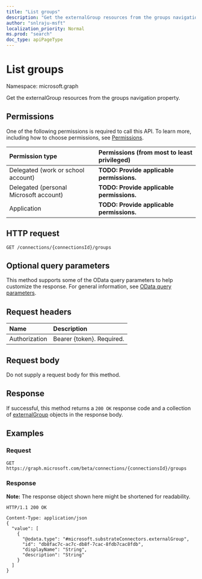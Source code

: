 ```yaml
---
title: "List groups"
description: "Get the externalGroup resources from the groups navigation property."
author: "snlraju-msft"
localization_priority: Normal
ms.prod: "search"
doc_type: apiPageType
---
```


# List groups

Namespace: microsoft.graph

Get the externalGroup resources from the groups navigation property.

## Permissions

One of the following permissions is required to call this API. To learn more, including how to choose permissions, see [Permissions](/graph/permissions-reference).

|Permission type|Permissions (from most to least privileged)|
|:---|:---|
|Delegated (work or school account)|**TODO: Provide applicable permissions.**|
|Delegated (personal Microsoft account)|**TODO: Provide applicable permissions.**|
|Application|**TODO: Provide applicable permissions.**|

## HTTP request

<!-- {
  "blockType": "ignored"
}
-->

``` http
GET /connections/{connectionsId}/groups
```

## Optional query parameters

This method supports some of the OData query parameters to help customize the response. For general information, see [OData query parameters](/graph/query-parameters).

## Request headers

|Name|Description|
|:---|:---|
|Authorization|Bearer {token}. Required.|

## Request body

Do not supply a request body for this method.

## Response

If successful, this method returns a `200 OK` response code and a collection of [externalGroup](../resources/externalgroup.md) objects in the response body.

## Examples

### Request
<!-- {
  "blockType": "request",
  "name": "get_externalgroup"
}
-->

``` http
GET https://graph.microsoft.com/beta/connections/{connectionsId}/groups
```

### Response

**Note:** The response object shown here might be shortened for readability.
<!-- {
  "blockType": "response",
  "truncated": true,
  "@odata.type": "Collection(microsoft.substrateConnectors.externalGroup)"
}
-->

``` http
HTTP/1.1 200 OK

Content-Type: application/json
{
  "value": [
    {
      "@odata.type": "#microsoft.substrateConnectors.externalGroup",
      "id": "db8fac7c-ac7c-db8f-7cac-8fdb7cac8fdb",
      "displayName": "String",
      "description": "String"
    }
  ]
}
```
